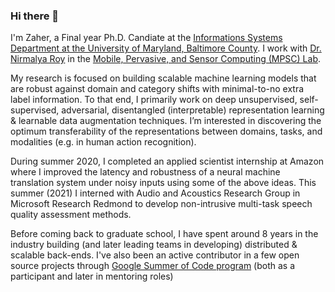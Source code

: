 ### Hi there 👋

I'm Zaher, a Final year Ph.D. Candiate at the [Informations Systems Department at the University of Maryland, Baltimore County](https://informationsystems.umbc.edu). I work with [Dr. Nirmalya Roy](https://userpages.umbc.edu/~nroy/) in the [Mobile, Pervasive, and Sensor Computing (MPSC) Lab](http://mpsc.umbc.edu/).

My research is focused on building scalable machine learning models that are robust against domain and category shifts with minimal-to-no extra label information. To that end, I primarily work on deep unsupervised, self-supervised, adversarial, disentangled (interpretable) representation learning & learnable data augmentation techniques. I’m interested in discovering the optimum transferability of the representations between domains, tasks, and modalities (e.g. in human action recognition).

During summer 2020, I completed an applied scientist internship at Amazon where I improved the latency and robustness of a neural machine translation system under noisy inputs using some of the above ideas. This summer (2021) I interned with Audio and Acoustics Research Group in Microsoft Research Redmond to develop non-intrusive multi-task speech quality assessment methods.

Before coming back to graduate school, I have spent around 8 years in the industry building (and later leading teams in developing) distributed & scalable back-ends. I've also been an active contributor in a few open source projects through [Google Summer of Code program](https://summerofcode.withgoogle.com/) (both as a participant and later in mentoring roles)

<!--
**azmfaridee/azmfaridee** is a ✨ _special_ ✨ repository because its `README.md` (this file) appears on your GitHub profile.

Here are some ideas to get you started:

- 🔭 I’m currently working on ...
- 🌱 I’m currently learning ...
- 👯 I’m looking to collaborate on ...
- 🤔 I’m looking for help with ...
- 💬 Ask me about ...
- 📫 How to reach me: ...
- 😄 Pronouns: ...
- ⚡ Fun fact: ...
-->
